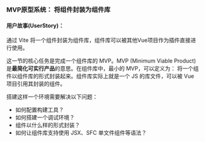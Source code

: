 ###  MVP原型系统： 将组件封装为组件库

#### 用户故事(UserStory)：
通过 Vite 将一个组件封装为组件库，组件库可以被其他Vue项目作为插件直接进行使用。

这一节的核心任务是完成一个组件库的 MVP。MVP (Minimum Viable Product) 是**最简化可实行产品**的意思。在组件库中，最小的 MVP，可以定义为： 将一个组件以组件库的形式封装起来。组件库实际上就是一个 JS 的库文件，可以被 Vue 项目引用其封装的组件。

搭建这样一个环境需要解决以下问题：

* 如何配置构建工具？
* 如何搭建一个调试环境？
* 组件以什么样的形式封装？
* 如何让组件库支持使用 JSX、SFC 单文件组件等语法？